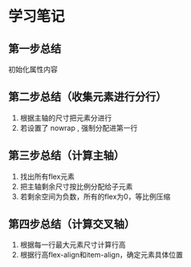 # 学习笔记

## 第一步总结

初始化属性内容

## 第二步总结（收集元素进行分行）

1. 根据主轴的尺寸把元素分进行
2. 若设置了 nowrap , 强制分配进第一行

## 第三步总结（计算主轴）

1. 找出所有flex元素
2. 把主轴剩余尺寸按比例分配给子元素
3. 若剩余空间为负数，所有的flex为0，等比例压缩

## 第四步总结（计算交叉轴）

1. 根据每一行最大元素尺寸计算行高
2. 根据行高flex-align和item-align，确定元素具体位置
